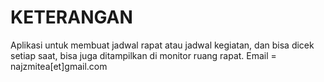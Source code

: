 # KETERANGAN
Aplikasi untuk membuat jadwal rapat atau jadwal kegiatan, dan bisa dicek setiap saat, bisa juga ditampilkan di monitor ruang rapat.
Email = najzmitea[et]gmail.com
